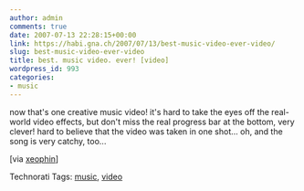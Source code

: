 ```yaml
---
author: admin
comments: true
date: 2007-07-13 22:28:15+00:00
link: https://habi.gna.ch/2007/07/13/best-music-video-ever-video/
slug: best-music-video-ever-video
title: best. music video. ever! [video]
wordpress_id: 993
categories:
- music
---
```




now that's one creative music video! it's hard to take the eyes off the real-world video effects, but don't miss the real progress bar at the bottom, very clever! hard to believe that the video was taken in one shot...
oh, and the song is very catchy, too...

[via [xeophin](http://tapestry.xeophin.net/threads/2007/07/13/reality-dissolve/)]



Technorati Tags: [music](http://www.technorati.com/tag/music), [video](http://www.technorati.com/tag/video)
